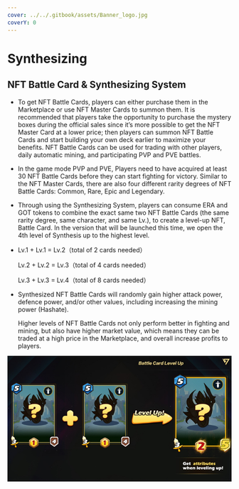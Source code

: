 ```yaml
---
cover: ../../.gitbook/assets/Banner_logo.jpg
coverY: 0
---
```


# Synthesizing

## **NFT Battle Card & Synthesizing System**

* To get NFT Battle Cards, players can either purchase them in the Marketplace or use NFT Master Cards to summon them. It is recommended that players take the opportunity to purchase the mystery boxes during the official sales since it’s more possible to get the NFT Master Card at a lower price; then players can summon NFT Battle Cards and start building your own deck earlier to maximize your benefits. NFT Battle Cards can be used for trading with other players, daily automatic mining, and participating PVP and PVE battles.
* In the game mode PVP and PVE, Players need to have acquired at least 30 NFT Battle Cards before they can start fighting for victory. Similar to the NFT Master Cards, there are also four different rarity degrees of NFT Battle Cards: Common, Rare, Epic and Legendary.
* Through using the Synthesizing System, players can consume ERA and GOT tokens to combine the exact same two NFT Battle Cards (the same rarity degree, same character, and same Lv.), to create a level-up NFT, Battle Card. In the version that will be launched this time, we open the 4th level of Synthesis up to the highest level.
*   Lv.1 + Lv.1 = Lv.2（total of 2 cards needed）

    Lv.2 + Lv.2 = Lv.3（total of 4 cards needed）

    Lv.3 + Lv.3 = Lv.4（total of 8 cards needed）
*   Synthesized NFT Battle Cards will randomly gain higher attack power, defence power, and/or other values, including increasing the mining power (Hashate).

    Higher levels of NFT Battle Cards not only perform better in fighting and mining, but also have higher market value, which means they can be traded at a high price in the Marketplace, and overall increase profits to players.

![](../../.gitbook/assets/Synthesizing.png)
